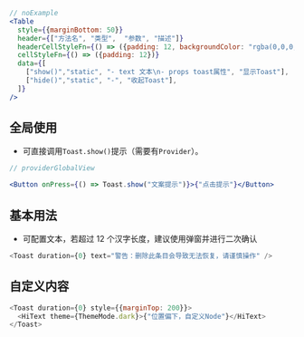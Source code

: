 ```jsx noeditor
// noExample
<Table
  style={{marginBottom: 50}}
  header={["方法名", "类型",  "参数", "描述"]}
  headerCellStyleFn={() => ({padding: 12, backgroundColor: "rgba(0,0,0,0.02)"})}
  cellStyleFn={() => ({padding: 12})}
  data={[
    ["show()","static", "- text 文本\n- props toast属性", "显示Toast"],
    ["hide()","static", "-", "收起Toast"],
  ]}
/>
```

## 全局使用

- 可直接调用`Toast.show()`提示（需要有`Provider`）。

```jsx
// providerGlobalView

<Button onPress={() => Toast.show("文案提示")}>{"点击提示"}</Button>
```

## 基本用法

- 可配置文本，若超过 12 个汉字长度，建议使用弹窗并进行二次确认

```js
<Toast duration={0} text="警告：删除此条目会导致无法恢复，请谨慎操作" />
```

## 自定义内容

```js
<Toast duration={0} style={{marginTop: 200}}>
  <HiText theme={ThemeMode.dark}>{"位置偏下，自定义Node"}</HiText>
</Toast>
```
